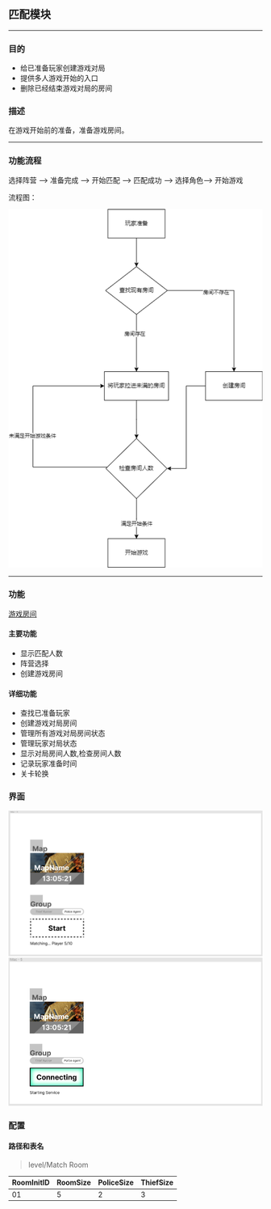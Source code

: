 ## 匹配模块

---

### 目的

- 给已准备玩家创建游戏对局
- 提供多人游戏开始的入口
- 删除已经结束游戏对局的房间

### 描述

在游戏开始前的准备，准备游戏房间。

---

### 功能流程

选择阵营 --> 准备完成 --> 开始匹配 --> 匹配成功 --> 选择角色--> 开始游戏

流程图：

![流程图](匹配流程图.drawio.png)

--- 

### 功能

[游戏房间]()

#### 主要功能
- 显示匹配人数
- 阵营选择
- 创建游戏房间

#### 详细功能
- 查找已准备玩家
- 创建游戏对局房间
- 管理所有游戏对局房间状态
- 管理玩家对局状态
- 显示对局房间人数,检查房间人数
- 记录玩家准备时间
- 关卡轮换

### 界面

![匹配](匹配界面.png)
![匹配中](匹配界面_IMG01.png)
### 配置

#### 路径和表名
> level/Match Room

RoomInitID | RoomSize | PoliceSize | ThiefSize 
--- | --- | --- | --- 
01 | 5 | 2 | 3 